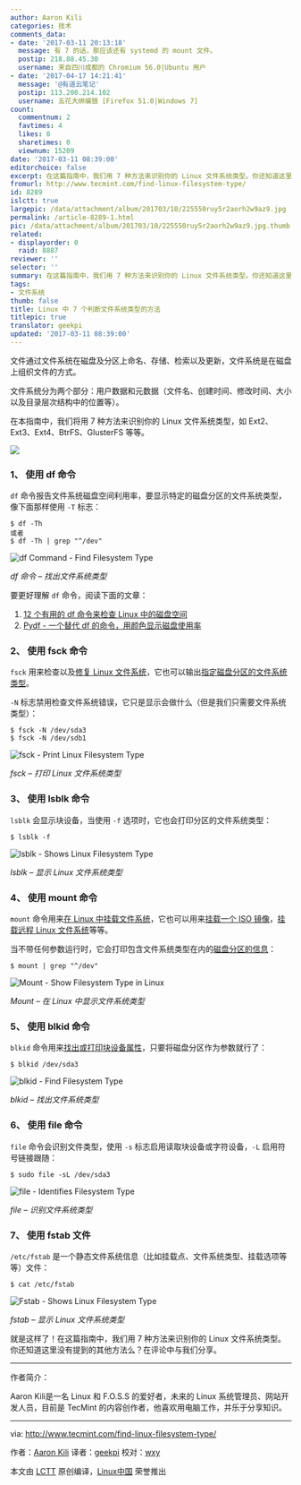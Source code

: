 ```yaml
---
author: Aaron Kili
categories: 技术
comments_data:
- date: '2017-03-11 20:13:18'
  message: 有 7 的话，那应该还有 systemd 的 mount 文件。
  postip: 218.88.45.30
  username: 来自四川成都的 Chromium 56.0|Ubuntu 用户
- date: '2017-04-17 14:21:41'
  message: '@有道云笔记'
  postip: 113.200.214.102
  username: 五花大绑编狼 [Firefox 51.0|Windows 7]
count:
  commentnum: 2
  favtimes: 4
  likes: 0
  sharetimes: 0
  viewnum: 15209
date: '2017-03-11 08:39:00'
editorchoice: false
excerpt: 在这篇指南中，我们用 7 种方法来识别你的 Linux 文件系统类型。你还知道这里没有提到的其他方法么？在评论中与我们分享。
fromurl: http://www.tecmint.com/find-linux-filesystem-type/
id: 8289
islctt: true
largepic: /data/attachment/album/201703/10/225550ruy5r2aorh2w9az9.jpg
permalink: /article-8289-1.html
pic: /data/attachment/album/201703/10/225550ruy5r2aorh2w9az9.jpg.thumb.jpg
related:
- displayorder: 0
  raid: 8887
reviewer: ''
selector: ''
summary: 在这篇指南中，我们用 7 种方法来识别你的 Linux 文件系统类型。你还知道这里没有提到的其他方法么？在评论中与我们分享。
tags:
- 文件系统
thumb: false
title: Linux 中 7 个判断文件系统类型的方法
titlepic: true
translator: geekpi
updated: '2017-03-11 08:39:00'
---
```


文件通过文件系统在磁盘及分区上命名、存储、检索以及更新，文件系统是在磁盘上组织文件的方式。


文件系统分为两个部分：用户数据和元数据（文件名、创建时间、修改时间、大小以及目录层次结构中的位置等）。


在本指南中，我们将用 7 种方法来识别你的 Linux 文件系统类型，如 Ext2、Ext3、Ext4、BtrFS、GlusterFS 等等。


![](/data/attachment/album/201703/10/225550ruy5r2aorh2w9az9.jpg)


### 1、 使用 df 命令


`df` 命令报告文件系统磁盘空间利用率，要显示特定的磁盘分区的文件系统类型，像下面那样使用 `-T` 标志：



```
$ df -Th
或者
$ df -Th | grep "^/dev"

```

![df Command - Find Filesystem Type](/data/attachment/album/201703/10/225606ntd2149lvd0zdz0t.png)


*df 命令 – 找出文件系统类型*


要更好理解 `df` 命令，阅读下面的文章：


1. [12 个有用的 df 命令来检查 Linux 中的磁盘空间](http://www.tecmint.com/how-to-check-disk-space-in-linux/)
2. [Pydf - 一个替代 df 的命令，用颜色显示磁盘使用率](http://www.tecmint.com/pyd-command-to-check-disk-usage/)


### 2、 使用 fsck 命令


`fsck` 用来检查以及[修复 Linux 文件系统](http://www.tecmint.com/defragment-linux-system-partitions-and-directories/)，它也可以输出[指定磁盘分区的文件系统类型](http://www.tecmint.com/manage-file-types-and-set-system-time-in-linux/)。


`-N` 标志禁用检查文件系统错误，它只是显示会做什么（但是我们只需要文件系统类型）：



```
$ fsck -N /dev/sda3
$ fsck -N /dev/sdb1

```

![fsck - Print Linux Filesystem Type](/data/attachment/album/201703/10/225607iab4d23d2d92jjdy.png)


*fsck – 打印 Linux 文件系统类型*


### 3、 使用 lsblk 命令


`lsblk` 会显示块设备，当使用 `-f` 选项时，它也会打印分区的文件系统类型：



```
$ lsblk -f

```

![lsblk - Shows Linux Filesystem Type](/data/attachment/album/201703/10/225608jd4a4ap4zz11l3kq.png)


*lsblk – 显示 Linux 文件系统类型*


### 4、 使用 mount 命令


`mount` 命令用来[在 Linux 中挂载文件系统](http://www.tecmint.com/sshfs-mount-remote-linux-filesystem-directory-using-ssh/)，它也可以用来[挂载一个 ISO 镜像](http://www.tecmint.com/extract-files-from-iso-files-linux/)，[挂载远程 Linux 文件系统](http://www.tecmint.com/sshfs-mount-remote-linux-filesystem-directory-using-ssh/)等等。


当不带任何参数运行时，它会打印包含文件系统类型在内的[磁盘分区的信息](http://www.tecmint.com/linux-tools-to-monitor-disk-partition-usage/)：



```
$ mount | grep "^/dev"

```

![Mount - Show Filesystem Type in Linux](/data/attachment/album/201703/10/225608b02opivtf2i0f1to.png)


*Mount – 在 Linux 中显示文件系统类型*


### 5、 使用 blkid 命令


`blkid` 命令用来[找出或打印块设备属性](http://www.tecmint.com/find-usb-device-name-in-linux/)，只要将磁盘分区作为参数就行了：



```
$ blkid /dev/sda3

```

![blkid - Find Filesystem Type](/data/attachment/album/201703/10/225610a1fb10gti2kn1bnv.png)


*blkid – 找出文件系统类型*


### 6、 使用 file 命令


`file` 命令会识别文件类型，使用 `-s` 标志启用读取块设备或字符设备，`-L` 启用符号链接跟随：



```
$ sudo file -sL /dev/sda3

```

![file - Identifies Filesystem Type](/data/attachment/album/201703/10/225611w5gdbx0rxw4lgcg6.png)


*file – 识别文件系统类型*


### 7、 使用 fstab 文件


`/etc/fstab` 是一个静态文件系统信息（比如挂载点、文件系统类型、挂载选项等等）文件：



```
$ cat /etc/fstab

```

![Fstab - Shows Linux Filesystem Type](/data/attachment/album/201703/10/225612dynoihyon8a87ist.png)


*fstab – 显示 Linux 文件系统类型*


就是这样了！在这篇指南中，我们用 7 种方法来识别你的 Linux 文件系统类型。你还知道这里没有提到的其他方法么？在评论中与我们分享。




---


作者简介：


Aaron Kili是一名 Linux 和 F.O.S.S 的爱好者，未来的 Linux 系统管理员、网站开发人员，目前是 TecMint 的内容创作者，他喜欢用电脑工作，并乐于分享知识。




---


via: <http://www.tecmint.com/find-linux-filesystem-type/>


作者：[Aaron Kili](http://www.tecmint.com/author/aaronkili/) 译者：[geekpi](https://github.com/geekpi) 校对：[wxy](https://github.com/wxy)


本文由 [LCTT](https://github.com/LCTT/TranslateProject) 原创编译，[Linux中国](https://linux.cn/) 荣誉推出